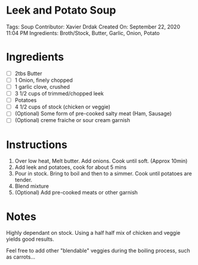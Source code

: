# Leek and Potato Soup

Tags: Soup
Contributor: Xavier Drdak
Created On: September 22, 2020 11:04 PM
Ingredients: Broth/Stock, Butter, Garlic, Onion, Potato

# Ingredients

- [ ]  2tbs Butter
- [ ]  1 Onion, finely chopped
- [ ]  1 garlic clove, crushed
- [ ]  3 1/2 cups of trimmed/chopped leek
- [ ]  Potatoes
- [ ]  4 1/2 cups of stock (chicken or veggie)
- [ ]  (Optional) Some form of pre-cooked salty meat (Ham, Sausage)
- [ ]  (Optional) creme fraiche or sour cream garnish

# Instructions

1. Over low heat, Melt butter. Add onions. Cook until soft. (Approx 10min)
2. Add leek and potatoes, cook for about 5 mins
3. Pour in stock. Bring to boil and then to a simmer. Cook until potatoes are tender.
4. Blend mixture
5. (Optional) Add pre-cooked meats or other garnish

# Notes

Highly dependant on stock. Using a half half mix of chicken and veggie yields good results.

Feel free to add other "blendable" veggies during the boiling process, such as carrots...